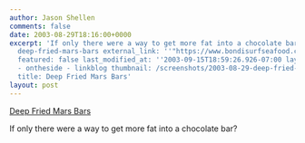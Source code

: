 ```yaml
---
author: Jason Shellen
comments: false
date: 2003-08-29T18:16:00+0000
excerpt: 'If only there were a way to get more fat into a chocolate bar?... slug:
  deep-fried-mars-bars external_link: ''"https://www.bondisurfseafood.com.au/mars/mars_bars.htm
  featured: false last_modified_at: ''2003-09-15T18:59:26.926-07:00 layout: link tags:
  - ontheside - linkblog thumbnail: /screenshots/2003-08-29-deep-fried-mars-bars.png
  title: Deep Fried Mars Bars'
layout: post
---
```


[Deep Fried Mars Bars](https://www.bondisurfseafood.com.au/mars/mars_bars.htm)

If only there were a way to get more fat into a chocolate bar?
